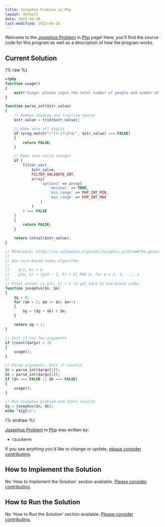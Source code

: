 ```yaml
---
title: Josephus Problem in Php
layout: default
date: 2022-04-28
last-modified: 2023-04-16
---
```


Welcome to the [Josephus Problem](https://sampleprograms.io/projects/josephus-problem) in [Php](https://sampleprograms.io/languages/php) page! Here, you'll find the source code for this program as well as a description of how the program works.

## Current Solution

{% raw %}

```php
<?php
function usage()
{
    exit("Usage: please input the total number of people and number of people to skip.");
}

function parse_int($str_value)
{
    // Remove leading and trailing spaces
    $str_value = trim($str_value);

    // Make sure all digits
    if (preg_match("/^[+-]?\d+$/", $str_value) === FALSE)
    {
        return FALSE;
    }

    // Make sure valid integer
    if (
        filter_var(
            $str_value,
            FILTER_VALIDATE_INT,
            array(
                'options' => array(
                    'decimal' => TRUE,
                    'min_range' => PHP_INT_MIN,
                    'max_range' => PHP_INT_MAX
                )
            )
        ) === FALSE
    )
    {
        return FALSE;
    }

    return intval($str_value);
}

// Reference: https://en.wikipedia.org/wiki/Josephus_problem#The_general_case
//
// Use zero-based index algorithm:
//
//    g(1, k) = 0
//    g(m, k) = [g(m - 1, k) + k] MOD m, for m = 2, 3, ..., n
//
// Final answer is g(n, k) + 1 to get back to one-based index
function josephus($n, $k)
{
    $g = 0;
    for ($m = 2; $m <= $n; $m++)
    {
        $g = ($g + $k) % $m;
    }

    return $g + 1;
}

// Exit if too few arguments
if (count($argv) < 3)
{
    usage();
}

// Parse arguments. Exit if invalid
$n = parse_int($argv[1]);
$k = parse_int($argv[2]);
if ($n === FALSE || $k === FALSE)
{
    usage();
}

// Run Josephus problem and store results
$g = josephus($n, $k);
echo "${g}\n";
```

{% endraw %}

[Josephus Problem](https://sampleprograms.io/projects/josephus-problem) in [Php](https://sampleprograms.io/languages/php) was written by:

- rzuckerm

If you see anything you'd like to change or update, [please consider contributing](https://github.com/TheRenegadeCoder/sample-programs).

## How to Implement the Solution

No 'How to Implement the Solution' section available. [Please consider contributing](https://github.com/TheRenegadeCoder/sample-programs-website).

## How to Run the Solution

No 'How to Run the Solution' section available. [Please consider contributing](https://github.com/TheRenegadeCoder/sample-programs-website).